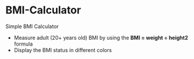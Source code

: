 # BMI-Calculator
Simple BMI Calculator

- Measure adult (20+ years old) BMI by using the **BMI = weight ÷ height2** formula
- Display the BMI status in different colors 
